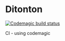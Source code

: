 # Ditonton
[![Codemagic build status](https://api.codemagic.io/apps/61e053e542f511f7ba6ef4c5/61e053e542f511f7ba6ef4c4/status_badge.svg)](https://codemagic.io/apps/61e053e542f511f7ba6ef4c5/61e053e542f511f7ba6ef4c4/latest_build)

CI - using codemagic